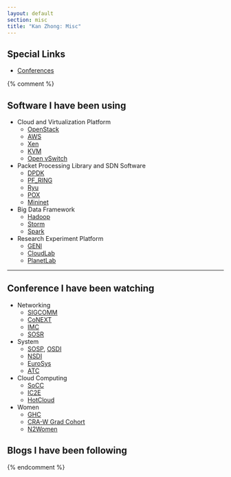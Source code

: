 ```yaml
---
layout: default
section: misc
title: "Kan Zhong: Misc"
---
```


## Special Links
  * [Conferences](http://www.confsearch.org/confsearch/faces/pages/topic.jsp?sortMode=1&graphicView=true&useTextLink=0&topic=Hardware&addConfQuery=&addConfDialogVisible=true&removeConf=818%3Bfalse&dummy=)

{% comment %}

## Software I have been using
  * Cloud and Virtualization Platform
    - [OpenStack](https://www.openstack.org/)
    - [AWS](https://aws.amazon.com/)
    - [Xen](http://www.xenproject.org/)
    - [KVM](http://www.linux-kvm.org/page/Main_Page)
    - [Open vSwitch](http://openvswitch.org/)
  * Packet Processing Library and SDN Software
    - [DPDK](http://dpdk.org/)
    - [PF_RING](http://www.ntop.org/products/packet-capture/pf_ring/)
    - [Ryu](https://osrg.github.io/ryu/)
    - [POX](http://www.noxrepo.org)
    - [Mininet](http://mininet.org/)
  * Big Data Framework
    - [Hadoop](https://hadoop.apache.org/)
    - [Storm](http://storm.apache.org/)
    - [Spark](http://spark.apache.org/)
  * Research Experiment Platform
    - [GENI](https://www.geni.net/)
    - [CloudLab](http://cloudlab.us/)
    - [PlanetLab](https://www.planet-lab.org/)

---

## Conference I have been watching
  * Networking
    - [SIGCOMM](http://conferences.sigcomm.org/sigcomm/2016/)
    - [CoNEXT](http://conferences2.sigcomm.org/co-next/2015/#!/home)
    - [IMC](http://conferences.sigcomm.org/imc/2016/)
    - [SOSR](http://conferences.sigcomm.org/sosr/2016/cfp.html)
  * System
    - [SOSP](http://www.ssrc.ucsc.edu/sosp15/), [OSDI](https://www.usenix.org/conference/osdi16)
    - [NSDI](https://www.usenix.org/conference/nsdi16)
    - [EuroSys](http://eurosys16.doc.ic.ac.uk/)
    - [ATC](https://www.usenix.org/conference/atc16)
  * Cloud Computing
    - [SoCC](http://acmsocc.github.io/2015/index.html)
    - [IC2E](http://conferences.computer.org/IC2E/2016/)
    - [HotCloud](https://www.usenix.org/conference/hotcloud16)
  * Women
    - [GHC](http://ghc.anitaborg.org/)
    - [CRA-W Grad Cohort](http://cra.org/cra-w/grad-cohort-workshop/)
    - [N2Women](http://committees.comsoc.org/n2women/)

## Blogs I have been following
{% endcomment %}
